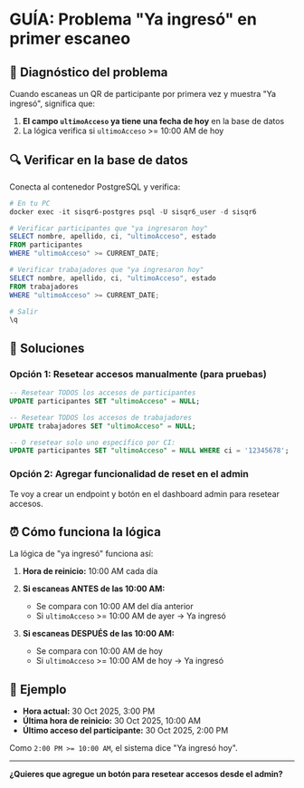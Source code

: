 # GUÍA: Problema "Ya ingresó" en primer escaneo

## 🐛 Diagnóstico del problema

Cuando escaneas un QR de participante por primera vez y muestra "Ya ingresó", significa que:

1. **El campo `ultimoAcceso` ya tiene una fecha de hoy** en la base de datos
2. La lógica verifica si `ultimoAcceso` >= 10:00 AM de hoy

## 🔍 Verificar en la base de datos

Conecta al contenedor PostgreSQL y verifica:

```powershell
# En tu PC
docker exec -it sisqr6-postgres psql -U sisqr6_user -d sisqr6

# Verificar participantes que "ya ingresaron hoy"
SELECT nombre, apellido, ci, "ultimoAcceso", estado 
FROM participantes 
WHERE "ultimoAcceso" >= CURRENT_DATE;

# Verificar trabajadores que "ya ingresaron hoy"
SELECT nombre, apellido, ci, "ultimoAcceso", estado 
FROM trabajadores 
WHERE "ultimoAcceso" >= CURRENT_DATE;

# Salir
\q
```

## 🔧 Soluciones

### Opción 1: Resetear accesos manualmente (para pruebas)

```sql
-- Resetear TODOS los accesos de participantes
UPDATE participantes SET "ultimoAcceso" = NULL;

-- Resetear TODOS los accesos de trabajadores
UPDATE trabajadores SET "ultimoAcceso" = NULL;

-- O resetear solo uno específico por CI:
UPDATE participantes SET "ultimoAcceso" = NULL WHERE ci = '12345678';
```

### Opción 2: Agregar funcionalidad de reset en el admin

Te voy a crear un endpoint y botón en el dashboard admin para resetear accesos.

## ⏰ Cómo funciona la lógica

La lógica de "ya ingresó" funciona así:

1. **Hora de reinicio:** 10:00 AM cada día
2. **Si escaneas ANTES de las 10:00 AM:**
   - Se compara con 10:00 AM del día anterior
   - Si `ultimoAcceso` >= 10:00 AM de ayer → Ya ingresó

3. **Si escaneas DESPUÉS de las 10:00 AM:**
   - Se compara con 10:00 AM de hoy
   - Si `ultimoAcceso` >= 10:00 AM de hoy → Ya ingresó

## 📝 Ejemplo

- **Hora actual:** 30 Oct 2025, 3:00 PM
- **Última hora de reinicio:** 30 Oct 2025, 10:00 AM
- **Último acceso del participante:** 30 Oct 2025, 2:00 PM

Como `2:00 PM >= 10:00 AM`, el sistema dice "Ya ingresó hoy".

---

**¿Quieres que agregue un botón para resetear accesos desde el admin?**

